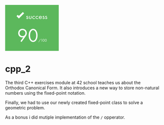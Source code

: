 ![](https://github.com/a-boring-man/cpp_2/blob/main/90_score_icon.png)

# cpp_2

The third C++ exercises module at 42 school teaches us about the Orthodox Canonical Form.
It also introduces a new way to store non-natural numbers using the fixed-point notation.

Finally, we had to use our newly created fixed-point class to solve a geometric problem.

As a bonus i did mutiple implementation of the ```/``` opperator.

